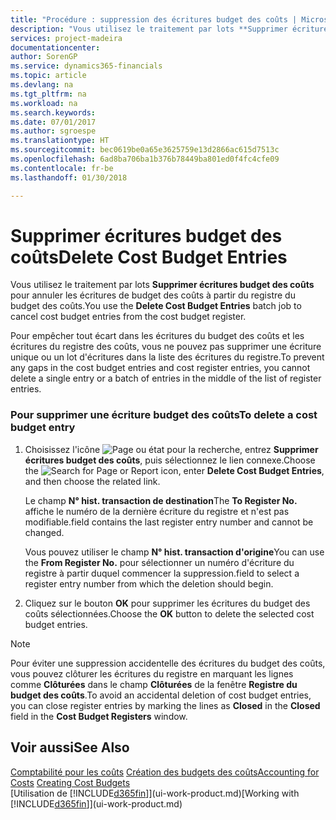```yaml
---
title: "Procédure : suppression des écritures budget des coûts | Microsoft Docs"
description: "Vous utilisez le traitement par lots **Supprimer écritures budget des coûts** pour annuler les écritures de budget des coûts à partir du registre du budget des coûts."
services: project-madeira
documentationcenter: 
author: SorenGP
ms.service: dynamics365-financials
ms.topic: article
ms.devlang: na
ms.tgt_pltfrm: na
ms.workload: na
ms.search.keywords: 
ms.date: 07/01/2017
ms.author: sgroespe
ms.translationtype: HT
ms.sourcegitcommit: bec0619be0a65e3625759e13d2866ac615d7513c
ms.openlocfilehash: 6ad8ba706ba1b376b78449ba801ed0f4fc4cfe09
ms.contentlocale: fr-be
ms.lasthandoff: 01/30/2018

---
```

# <a name="delete-cost-budget-entries"></a><span data-ttu-id="3858c-103">Supprimer écritures budget des coûts</span><span class="sxs-lookup"><span data-stu-id="3858c-103">Delete Cost Budget Entries</span></span>
<span data-ttu-id="3858c-104">Vous utilisez le traitement par lots **Supprimer écritures budget des coûts** pour annuler les écritures de budget des coûts à partir du registre du budget des coûts.</span><span class="sxs-lookup"><span data-stu-id="3858c-104">You use the **Delete Cost Budget Entries** batch job to cancel cost budget entries from the cost budget register.</span></span>  

<span data-ttu-id="3858c-105">Pour empêcher tout écart dans les écritures du budget des coûts et les écritures du registre des coûts, vous ne pouvez pas supprimer une écriture unique ou un lot d'écritures dans la liste des écritures du registre.</span><span class="sxs-lookup"><span data-stu-id="3858c-105">To prevent any gaps in the cost budget entries and cost register entries, you cannot delete a single entry or a batch of entries in the middle of the list of register entries.</span></span>  

### <a name="to-delete-a-cost-budget-entry"></a><span data-ttu-id="3858c-106">Pour supprimer une écriture budget des coûts</span><span class="sxs-lookup"><span data-stu-id="3858c-106">To delete a cost budget entry</span></span>  

1.  <span data-ttu-id="3858c-107">Choisissez l'icône ![Page ou état pour la recherche](media/ui-search/search_small.png "icône Page ou état pour la recherche"), entrez **Supprimer écritures budget des coûts**, puis sélectionnez le lien connexe.</span><span class="sxs-lookup"><span data-stu-id="3858c-107">Choose the ![Search for Page or Report](media/ui-search/search_small.png "Search for Page or Report icon") icon, enter **Delete Cost Budget Entries**, and then choose the related link.</span></span>  

    <span data-ttu-id="3858c-108">Le champ **N° hist. transaction de destination**</span><span class="sxs-lookup"><span data-stu-id="3858c-108">The **To Register No.**</span></span> <span data-ttu-id="3858c-109">affiche le numéro de la dernière écriture du registre et n'est pas modifiable.</span><span class="sxs-lookup"><span data-stu-id="3858c-109">field contains the last register entry number and cannot be changed.</span></span>  

    <span data-ttu-id="3858c-110">Vous pouvez utiliser le champ **N° hist. transaction d'origine**</span><span class="sxs-lookup"><span data-stu-id="3858c-110">You can use the **From Register No.**</span></span> <span data-ttu-id="3858c-111">pour sélectionner un numéro d'écriture du registre à partir duquel commencer la suppression.</span><span class="sxs-lookup"><span data-stu-id="3858c-111">field to select a register entry number from which the deletion should begin.</span></span>  
2.  <span data-ttu-id="3858c-112">Cliquez sur le bouton **OK** pour supprimer les écritures du budget des coûts sélectionnées.</span><span class="sxs-lookup"><span data-stu-id="3858c-112">Choose the **OK** button to delete the selected cost budget entries.</span></span>  

> [!NOTE]  
>  <span data-ttu-id="3858c-113">Pour éviter une suppression accidentelle des écritures du budget des coûts, vous pouvez clôturer les écritures du registre en marquant les lignes comme **Clôturées** dans le champ **Clôturées** de la fenêtre **Registre du budget des coûts**.</span><span class="sxs-lookup"><span data-stu-id="3858c-113">To avoid an accidental deletion of cost budget entries, you can close register entries by marking the lines as **Closed** in the **Closed** field in the **Cost Budget Registers** window.</span></span>  

## <a name="see-also"></a><span data-ttu-id="3858c-114">Voir aussi</span><span class="sxs-lookup"><span data-stu-id="3858c-114">See Also</span></span>  
<span data-ttu-id="3858c-115">[Comptabilité pour les coûts](finance-manage-cost-accounting.md)
[Création des budgets des coûts](finance-create-cost-budgets.md)</span><span class="sxs-lookup"><span data-stu-id="3858c-115">[Accounting for Costs](finance-manage-cost-accounting.md)
[Creating Cost Budgets](finance-create-cost-budgets.md)</span></span>  
<span data-ttu-id="3858c-116">[Utilisation de [!INCLUDE[d365fin](includes/d365fin_md.md)]](ui-work-product.md)</span><span class="sxs-lookup"><span data-stu-id="3858c-116">[Working with [!INCLUDE[d365fin](includes/d365fin_md.md)]](ui-work-product.md)</span></span>

